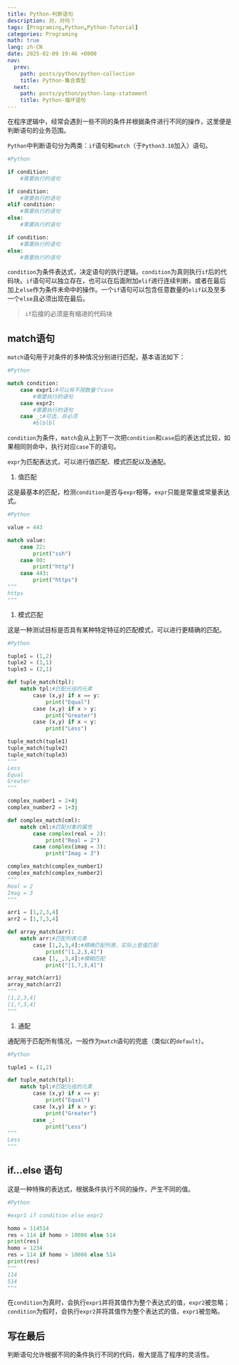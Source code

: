 ```yaml
---
title: Python-判断语句
description: 对，对吗？
tags: [Programing,Python,Python-Tutorial]
categories: Programing
math: true
lang: zh-CN
date: 2025-02-09 19:46 +0800
nav:
  prev:
    path: posts/python/python-collection
    title: Python-集合类型
  next:
    path: posts/python/python-loop-statement
    title: Python-循环语句
--- 
```


在程序逻辑中，经常会遇到一些不同的条件并根据条件进行不同的操作，这里便是判断语句的业务范围。

`Python`中判断语句分为两类：`if`语句和`match`（于`Python3.10`加入）语句。

```python
#Python

if condition:
    #需要执行的语句

if condition:
    #需要执行的语句
elif condition:
    #需要执行的语句
else:
    #需要执行的语句

if condition:
    #需要执行的语句
else:
    #需要执行的语句
```

`condition`为条件表达式，决定语句的执行逻辑。`condition`为真则执行`if`后的代码块。`if`语句可以独立存在，也可以在后面附加`elif`进行连续判断，或者在最后加上`else`作为条件未命中的操作。一个`if`语句可以包含任意数量的`elif`以及至多一个`else`且必须出现在最后。

> `if`后接的必须是有缩进的代码块

## match语句

`match`语句用于对条件的多种情况分别进行匹配，基本语法如下：

```python
#Python

match condition:
    case expr1:#可以有不限数量个case
        #需要执行的语句
    case expr2:
        #需要执行的语句
    case _:#可选，非必须
        #blblbl
```

`condition`为条件，`match`会从上到下一次把`condition`和`case`后的表达式比较，如果相同则命中，执行对应`case`下的语句。

`expr`为匹配表达式，可以进行值匹配、模式匹配以及通配。

1. 值匹配

这是最基本的匹配，检测`condition`是否与`expr`相等。`expr`只能是常量或常量表达式。

```python
#Python

value = 443

match value:
    case 22:
        print("ssh")
    case 80:
        print("http")
    case 443:
        print("https")
"""
https
"""
```

1. 模式匹配

这是一种测试目标是否具有某种特定特征的匹配模式，可以进行更精确的匹配。

```python
#Python

tuple1 = (1,2)
tuple2 = (1,1)
tuple3 = (2,1)

def tuple_match(tpl):
    match tpl:#匹配元组的元素
        case (x,y) if x == y:
            print("Equal")
        case (x,y) if x > y:
            print("Greater")
        case (x,y) if x < y:
            print("Less")

tuple_match(tuple1)
tuple_match(tuple2)
tuple_match(tuple3)
"""
Less
Equal
Greater
"""

complex_number1 = 2+4j
complex_number2 = 1+3j

def complex_match(cml):
    match cml:#匹配对象的属性
        case complex(real = 2):
            print("Real = 2")
        case complex(imag = 3):
            print("Imag = 3")

complex_match(complex_number1)
complex_match(complex_number2)
"""
Real = 2
Imag = 3
"""

arr1 = [1,2,3,4]
arr2 = [1,7,3,4]

def array_match(arr):
    match arr:#匹配列表元素
        case [1,2,3,4]:#精确匹配列表，实际上是值匹配
            print("[1,2,3,4]")
        case [1,_,3,4]:#模糊匹配
            print("[1,?,3,4]")

array_match(arr1)
array_match(arr2)
"""
[1,2,3,4]
[1,?,3,4]
"""
```

1. 通配

通配用于匹配所有情况，一般作为`match`语句的兜底（类似`C`的`default`）。

```python
#Python

tuple1 = (1,2)

def tuple_match(tpl):
    match tpl:#匹配元组的元素
        case (x,y) if x == y:
            print("Equal")
        case (x,y) if x > y:
            print("Greater")
        case _:
            print("Less")
"""
Less
"""
```

## if...else 语句

这是一种特殊的表达式，根据条件执行不同的操作，产生不同的值。

```python
#Python

#expr1 if condition else expr2

homo = 114514
res = 114 if homo > 10086 else 514
print(res)
homo = 1234
res = 114 if homo > 10086 else 514
print(res)
"""
114
514
"""
```

在`condition`为真时，会执行`expr1`并将其值作为整个表达式的值，`expr2`被忽略；`condition`为假时，会执行`expr2`并将其值作为整个表达式的值，`expr1`被忽略。

## 写在最后

判断语句允许根据不同的条件执行不同的代码，极大提高了程序的灵活性。
